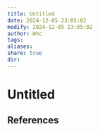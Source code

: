 ```yaml
---
title: Untitled
date: 2024-12-05 23:05:02
modify: 2024-12-05 23:05:02
author: Wnc
tags: 
aliases: 
share: true
dir: 
---
```


# Untitled

## References
